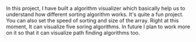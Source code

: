 In this project, I have built a algorithm visualizer which basically help us to understand how different sorting algorithm works. It's quite a fun project. You can also set the speed of sorting and size of the array. Right at this moment, It can visualize five soring algorithms. In future I plan to work more on it so that it can visualize path finding algorithms too.
